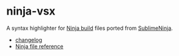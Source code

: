 # ninja-vsx

A syntax highlighter for [Ninja build][Ninja] files ported from [SublimeNinja][Sublime].

[Ninja]: https://martine.github.io/ninja/
[Sublime]: https://github.com/pope/SublimeNinja

- [changelog](CHANGELOG.md)
- [Ninja file reference](https://ninja-build.org/manual.html)
